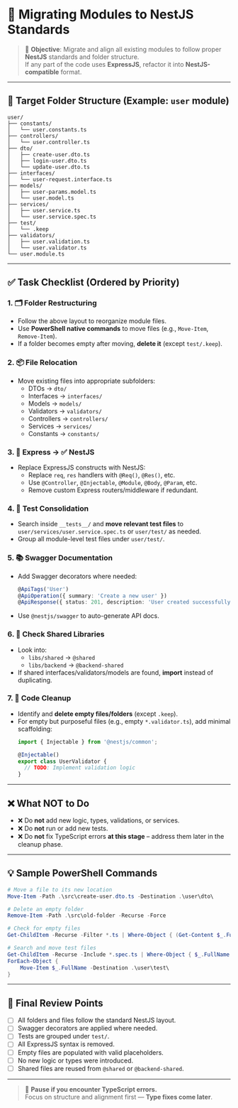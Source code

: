 
# 🔄 Migrating Modules to NestJS Standards

> 🎯 **Objective**: Migrate and align all existing modules to follow proper **NestJS** standards and folder structure.  
If any part of the code uses **ExpressJS**, refactor it into **NestJS-compatible** format.

---

## 📁 Target Folder Structure (Example: `user` module)

```
user/
├── constants/
│   └── user.constants.ts
├── controllers/
│   └── user.controller.ts
├── dto/
│   ├── create-user.dto.ts
│   ├── login-user.dto.ts
│   └── update-user.dto.ts
├── interfaces/
│   └── user-request.interface.ts
├── models/
│   ├── user-params.model.ts
│   └── user.model.ts
├── services/
│   ├── user.service.ts
│   └── user.service.spec.ts
├── test/
│   └── .keep
├── validators/
│   ├── user.validation.ts
│   └── user.validator.ts
└── user.module.ts
```

---

## ✅ Task Checklist (Ordered by Priority)

### 1. 🗂️ Folder Restructuring
- Follow the above layout to reorganize module files.
- Use **PowerShell native commands** to move files (e.g., `Move-Item`, `Remove-Item`).
- If a folder becomes empty after moving, **delete it** (except `test/.keep`).

### 2. 📦 File Relocation
- Move existing files into appropriate subfolders:
  - DTOs → `dto/`
  - Interfaces → `interfaces/`
  - Models → `models/`
  - Validators → `validators/`
  - Controllers → `controllers/`
  - Services → `services/`
  - Constants → `constants/`

### 3. 🚫 Express → ✅ NestJS
- Replace ExpressJS constructs with NestJS:
  - Replace `req`, `res` handlers with `@Req()`, `@Res()`, etc.
  - Use `@Controller`, `@Injectable`, `@Module`, `@Body`, `@Param`, etc.
  - Remove custom Express routers/middleware if redundant.

### 4. 🧪 Test Consolidation
- Search inside `__tests__/` and **move relevant test files** to `user/services/user.service.spec.ts` or `user/test/` as needed.
- Group all module-level test files under `user/test/`.

### 5. 📚 Swagger Documentation
- Add Swagger decorators where needed:
  ```ts
  @ApiTags('User')
  @ApiOperation({ summary: 'Create a new user' })
  @ApiResponse({ status: 201, description: 'User created successfully' })
  ```
- Use `@nestjs/swagger` to auto-generate API docs.

### 6. 🔎 Check Shared Libraries
- Look into:
  - `libs/shared` → `@shared`
  - `libs/backend` → `@backend-shared`
- If shared interfaces/validators/models are found, **import** instead of duplicating.

### 7. 🧹 Code Cleanup
- Identify and **delete empty files/folders** (except `.keep`).
- For empty but purposeful files (e.g., empty `*.validator.ts`), add minimal scaffolding:
  ```ts
  import { Injectable } from '@nestjs/common';

  @Injectable()
  export class UserValidator {
    // TODO: Implement validation logic
  }
  ```

---

## ❌ What NOT to Do

- ❌ Do **not** add new logic, types, validations, or services.
- ❌ Do **not** run or add new tests.
- ❌ Do **not** fix TypeScript errors **at this stage** – address them later in the cleanup phase.

---

## 💡 Sample PowerShell Commands

```powershell
# Move a file to its new location
Move-Item -Path .\src\create-user.dto.ts -Destination .\user\dto\

# Delete an empty folder
Remove-Item -Path .\src\old-folder -Recurse -Force

# Check for empty files
Get-ChildItem -Recurse -Filter *.ts | Where-Object { (Get-Content $_.FullName).Trim() -eq '' }

# Search and move test files
Get-ChildItem -Recurse -Include *.spec.ts | Where-Object { $_.FullName -like '*__tests__*' } |
ForEach-Object {
    Move-Item $_.FullName -Destination .\user\test\
}
```

---

## 📌 Final Review Points

- [ ] All folders and files follow the standard NestJS layout.
- [ ] Swagger decorators are applied where needed.
- [ ] Tests are grouped under `test/`.
- [ ] All ExpressJS syntax is removed.
- [ ] Empty files are populated with valid placeholders.
- [ ] No new logic or types were introduced.
- [ ] Shared files are reused from `@shared` or `@backend-shared`.

---

> 🛑 **Pause if you encounter TypeScript errors.**  
Focus on structure and alignment first — **Type fixes come later**.
